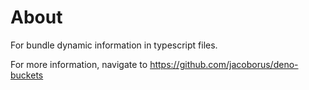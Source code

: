 # About

For bundle dynamic information in typescript files.

For more information, navigate to https://github.com/jacoborus/deno-buckets
